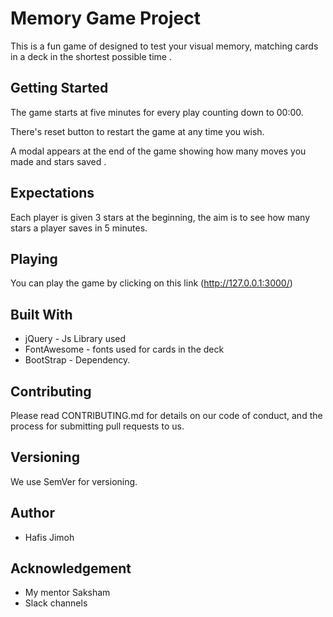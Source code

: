 # Memory Game Project
This is a fun game of designed to test your visual memory, matching cards in a deck in the shortest possible time .


## Getting Started
The game starts at five minutes for every play counting down to 00:00.

There's reset button to restart the game at any time you wish.

A modal appears at the end of the game showing how many moves you made and stars saved .

## Expectations
Each player is given 3 stars at the beginning, the aim is to see how many stars a player saves in 5 minutes.

## Playing
You can play the game by clicking on this link  (http://127.0.0.1:3000/)

## Built With
- jQuery - Js Library used
- FontAwesome - fonts used for cards in the deck
- BootStrap - Dependency.


## Contributing
Please read CONTRIBUTING.md for details on our code of conduct, and the process for submitting pull requests to us.


## Versioning
We use SemVer for versioning.

## Author
- Hafis Jimoh

## Acknowledgement
- My mentor Saksham
- Slack channels
